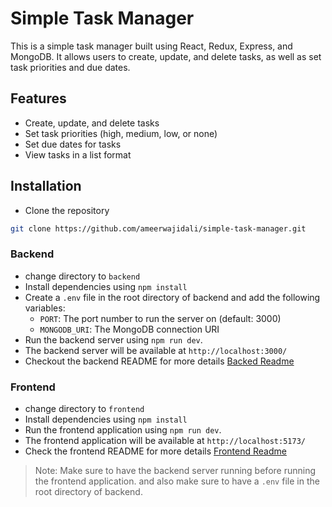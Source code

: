 # Simple Task Manager

This is a simple task manager built using React, Redux, Express, and MongoDB. It allows users to create, update, and delete tasks, as well as set task priorities and due dates.

## Features

- Create, update, and delete tasks
- Set task priorities (high, medium, low, or none)
- Set due dates for tasks
- View tasks in a list format

## Installation

- Clone the repository

```sh
git clone https://github.com/ameerwajidali/simple-task-manager.git
```

### Backend
- change directory to `backend`
- Install dependencies using `npm install`
- Create a `.env` file in the root directory of backend and add the following variables:
   - `PORT`: The port number to run the server on (default: 3000)
   - `MONGODB_URI`: The MongoDB connection URI
- Run the backend server using `npm run dev`.
- The backend server will be available at `http://localhost:3000/`
- Checkout the backend README for more details [Backed Readme](/backend/README.md)

### Frontend
- change directory to `frontend`
- Install dependencies using `npm install`
- Run the frontend application using `npm run dev`.
- The frontend application will be available at `http://localhost:5173/`
- Check the frontend README for more details [Frontend Readme](/frontend/README.md)

> Note: Make sure to have the backend server running before running the frontend application. and also make sure to have a `.env` file in the root directory of backend.